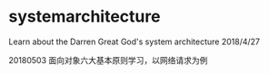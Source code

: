 # systemarchitecture
Learn about the Darren Great God's system architecture
2018/4/27

20180503 面向对象六大基本原则学习，以网络请求为例

